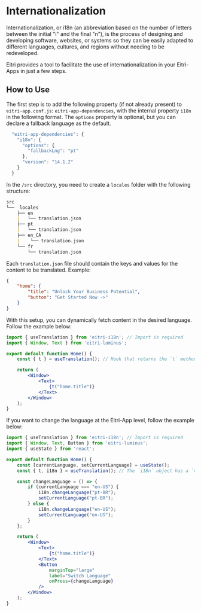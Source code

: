 # Internationalization

Internationalization, or i18n (an abbreviation based on the number of letters between the initial "i" and the final "n"), is the process of designing and developing software, websites, or systems so they can be easily adapted to different languages, cultures, and regions without needing to be redeveloped.

Eitri provides a tool to facilitate the use of internationalization in your Eitri-Apps in just a few steps.

## How to Use

The first step is to add the following property (if not already present) to `eitri-app.conf.js`: `eitri-app-dependencies`, with the internal property `i18n` in the following format. The `options` property is optional, but you can declare a fallback language as the default.

```js
  "eitri-app-dependencies": {
    "i18n": {
      "options": {
        "fallbackLng": "pt"
      },
      "version": "14.1.2"
    }
  }
```

In the `/src` directory, you need to create a `locales` folder with the following structure:

```md
src
└──  locales
    ├── en
    |   └── translation.json
    ├── pt
    |   └── translation.json
    ├── en_CA
    |    └── translation.json
    └── fr
        └── translation.json
```

Each `translation.json` file should contain the keys and values for the content to be translated. Example:

```json
{
    "home": {
        "title": "Unlock Your Business Potential",
        "button": "Get Started Now ->"
    }
}
```

With this setup, you can dynamically fetch content in the desired language. Follow the example below:

```jsx
import { useTranslation } from 'eitri-i18n'; // Import is required
import { Window, Text } from 'eitri-luminus';

export default function Home() {
    const { t } = useTranslation(); // Hook that returns the `t` method to fetch content dynamically based on the `locales` structure.

    return (
        <Window>
            <Text>
                {t("home.title")}
            </Text>
        </Window>
    );
}
```

If you want to change the language at the Eitri-App level, follow the example below:

```jsx
import { useTranslation } from 'eitri-i18n'; // Import is required
import { Window, Text, Button } from 'eitri-luminus';
import { useState } from 'react';

export default function Home() {
    const [currentLanguage, setCurrentLanguage] = useState();
    const { t, i18n } = useTranslation(); // The `i18n` object has a `changeLanguage` method to change the language.

    const changeLanguage = () => {
        if (currentLanguage === "en-US") {
            i18n.changeLanguage("pt-BR");
            setCurrentLanguage("pt-BR");
        } else {
            i18n.changeLanguage("en-US");
            setCurrentLanguage("en-US");
        }
    };

    return (
        <Window>
            <Text>
                {t("home.title")}
            </Text>
            <Button
                marginTop="large"
                label="Switch Language"
                onPress={changeLanguage}
            />
        </Window>
    );
}
```